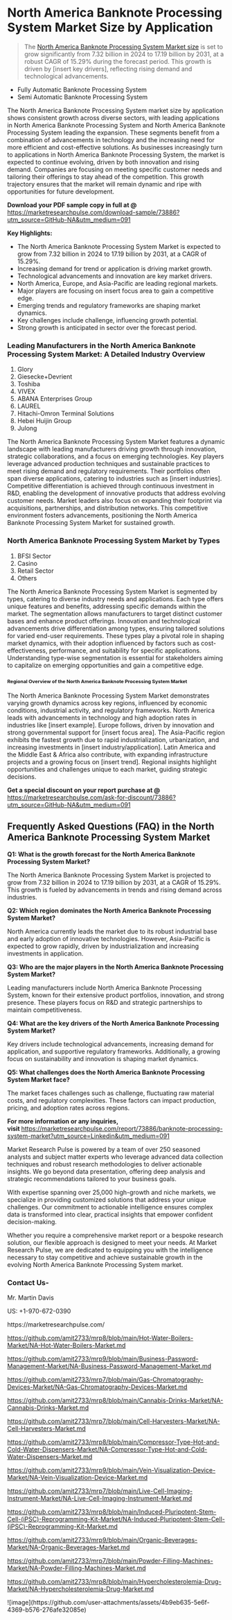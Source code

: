 <h1>North America Banknote Processing System Market&nbsp;Size by Application</h1><blockquote><p>The <a href="https://marketresearchpulse.com/download-sample/73886?utm_source=GitHub-NA&amp;utm_medium=091">North America Banknote Processing System Market size</a> is set to grow significantly from 7.32 billion in 2024 to 17.19 billion by 2031, at a robust CAGR of 15.29% during the forecast period. This growth is driven by [insert key drivers], reflecting rising demand and technological advancements.</p></blockquote><ul><li>Fully Automatic Banknote Processing System<li> Semi Automatic Banknote Processing System</li></ul><p>The North America Banknote Processing System market size by application shows consistent growth across diverse sectors, with leading applications in North America Banknote Processing System and North America Banknote Processing System leading the expansion. These segments benefit from a combination of advancements in technology and the increasing need for more efficient and cost-effective solutions. As businesses increasingly turn to applications in North America Banknote Processing System, the market is expected to continue evolving, driven by both innovation and rising demand. Companies are focusing on meeting specific customer needs and tailoring their offerings to stay ahead of the competition. This growth trajectory ensures that the market will remain dynamic and ripe with opportunities for future development.</p><p><strong>Download your PDF sample copy in full at @ </strong><a href="https://marketresearchpulse.com/download-sample/73886?utm_source=GitHub-NA&amp;utm_medium=091">https://marketresearchpulse.com/download-sample/73886?utm_source=GitHub-NA&amp;utm_medium=091</a></p><p><strong>Key Highlights: </strong></p><ul><li>The North America Banknote Processing System Market is expected to grow from 7.32 billion in 2024 to 17.19 billion by 2031, at a CAGR of 15.29%.</li><li>Increasing demand for trend or application is driving market growth.</li><li>Technological advancements and innovation are key market drivers.</li><li>North America, Europe, and Asia-Pacific are leading regional markets.</li><li>Major players are focusing on insert focus area to gain a competitive edge.</li><li>Emerging trends and regulatory frameworks are shaping market dynamics.</li><li>Key challenges include challenge, influencing growth potential.</li><li>Strong growth is anticipated in sector over the forecast period.</li></ul><h3>Leading Manufacturers in the North America Banknote Processing System Market: A Detailed Industry Overview</h3><ol><li>Glory</li><li>Giesecke+Devrient</li><li>Toshiba</li><li>VIVEX</li><li>ABANA Enterprises Group</li><li>LAUREL</li><li>Hitachi-Omron Terminal Solutions</li><li>Hebei Huijin Group</li><li>Julong</li></ol><div class="flex max-w-full flex-col flex-grow"><div class="min-h-8 text-message flex w-full flex-col items-end gap-2 whitespace-normal break-words [.text-message+&amp;]:mt-5" dir="auto" data-message-author-role="assistant" data-message-id="fd8432e4-4910-450d-b182-61b7bfb0a01f" data-message-model-slug="gpt-4o"><div class="flex w-full flex-col gap-1 empty:hidden first:pt-[3px]"><div class="markdown prose w-full break-words dark:prose-invert light"><p>The North America Banknote Processing System Market features a dynamic landscape with leading manufacturers driving growth through innovation, strategic collaborations, and a focus on emerging technologies. Key players leverage advanced production techniques and sustainable practices to meet rising demand and regulatory requirements. Their portfolios often span diverse applications, catering to industries such as [insert industries]. Competitive differentiation is achieved through continuous investment in R&amp;D, enabling the development of innovative products that address evolving customer needs. Market leaders also focus on expanding their footprint via acquisitions, partnerships, and distribution networks. This competitive environment fosters advancements, positioning the North America Banknote Processing System Market for sustained growth.</p></div></div></div></div><h3>North America Banknote Processing System Market by Types</h3><ol><li>BFSI Sector<li> Casino<li> Retail Sector<li> Others</li></ol><div class="flex max-w-full flex-col flex-grow"><div class="min-h-8 text-message flex w-full flex-col items-end gap-2 whitespace-normal break-words [.text-message+&amp;]:mt-5" dir="auto" data-message-author-role="assistant" data-message-id="084470be-0bb7-4664-bddf-5156b4f41249" data-message-model-slug="gpt-4o-mini"><div class="flex w-full flex-col gap-1 empty:hidden first:pt-[3px]"><div class="markdown prose w-full break-words dark:prose-invert light"><p>The North America Banknote Processing System Market is segmented by types, catering to diverse industry needs and applications. Each type offers unique features and benefits, addressing specific demands within the market. The segmentation allows manufacturers to target distinct customer bases and enhance product offerings. Innovation and technological advancements drive differentiation among types, ensuring tailored solutions for varied end-user requirements. These types play a pivotal role in shaping market dynamics, with their adoption influenced by factors such as cost-effectiveness, performance, and suitability for specific applications. Understanding type-wise segmentation is essential for stakeholders aiming to capitalize on emerging opportunities and gain a competitive edge.</p></div></div></div></div><h3><span style="font-size: 11px;">Regional Overview of the North America Banknote Processing System Market</span></h3><div class="flex max-w-full flex-col flex-grow"><div class="min-h-8 text-message flex w-full flex-col items-end gap-2 whitespace-normal break-words [.text-message+&amp;]:mt-5" dir="auto" data-message-author-role="assistant" data-message-id="e9038762-ce64-4e30-91c9-9bd413514231" data-message-model-slug="gpt-4o-mini"><div class="flex w-full flex-col gap-1 empty:hidden first:pt-[3px]"><div class="markdown prose w-full break-words dark:prose-invert light"><p>The North America Banknote Processing System Market demonstrates varying growth dynamics across key regions, influenced by economic conditions, industrial activity, and regulatory frameworks. North America leads with advancements in technology and high adoption rates in industries like [insert example]. Europe follows, driven by innovation and strong governmental support for [insert focus area]. The Asia-Pacific region exhibits the fastest growth due to rapid industrialization, urbanization, and increasing investments in [insert industry/application]. Latin America and the Middle East &amp; Africa also contribute, with expanding infrastructure projects and a growing focus on [insert trend]. Regional insights highlight opportunities and challenges unique to each market, guiding strategic decisions.</p></div></div></div></div><p><strong>Get a special discount on your report purchase at @ </strong><a href="https://marketresearchpulse.com/ask-for-discount/73886?utm_source=GitHub-NA&amp;utm_medium=091">https://marketresearchpulse.com/ask-for-discount/73886?utm_source=GitHub-NA&amp;utm_medium=091</a></p><h2>Frequently Asked Questions (FAQ) in the North America Banknote Processing System Market</h2><p><strong>Q1: What is the growth forecast for the North America Banknote Processing System Market?</strong></p><p>The North America Banknote Processing System Market is projected to grow from 7.32 billion in 2024 to 17.19 billion by 2031, at a CAGR of 15.29%. This growth is fueled by advancements in trends and rising demand across industries.</p><p><strong>Q2: Which region dominates the North America Banknote Processing System Market?</strong></p><p>North America currently leads the market due to its robust industrial base and early adoption of innovative technologies. However, Asia-Pacific is expected to grow rapidly, driven by industrialization and increasing investments in application.</p><p><strong>Q3: Who are the major players in the North America Banknote Processing System Market?</strong></p><p>Leading manufacturers include North America Banknote Processing System, known for their extensive product portfolios, innovation, and strong presence. These players focus on R&amp;D and strategic partnerships to maintain competitiveness.</p><p><strong>Q4: What are the key drivers of the North America Banknote Processing System Market?</strong></p><p>Key drivers include technological advancements, increasing demand for application, and supportive regulatory frameworks. Additionally, a growing focus on sustainability and innovation is shaping market dynamics.</p><p><strong>Q5: What challenges does the North America Banknote Processing System Market face?</strong></p><p>The market faces challenges such as challenge, fluctuating raw material costs, and regulatory complexities. These factors can impact production, pricing, and adoption rates across regions.</p><p><strong>For more information or any inquiries, visit&nbsp;</strong><a href="https://marketresearchpulse.com/report/73886/banknote-processing-system-market?utm_source=Linkedin&utm_medium=091">https://marketresearchpulse.com/report/73886/banknote-processing-system-market?utm_source=Linkedin&utm_medium=091</a></p><p>Market Research Pulse is powered by a team of over 250 seasoned analysts and subject matter experts who leverage advanced data collection techniques and robust research methodologies to deliver actionable insights. We go beyond data presentation, offering deep analysis and strategic recommendations tailored to your business goals.</p><p>With expertise spanning over 25,000 high-growth and niche markets, we specialize in providing customized solutions that address your unique challenges. Our commitment to actionable intelligence ensures complex data is transformed into clear, practical insights that empower confident decision-making.</p><p>Whether you require a comprehensive market report or a bespoke research solution, our flexible approach is designed to meet your needs. At Market Research Pulse, we are dedicated to equipping you with the intelligence necessary to stay competitive and achieve sustainable growth in the evolving North America Banknote Processing System market.</p><h3><strong>Contact Us-</strong></h3><p>Mr. Martin Davis</p><p>US: +1-970-672-0390</p><p>https://marketresearchpulse.com/</p><p><a href="https://github.com/amit2733/mrp8/blob/main/Hot-Water-Boilers-Market/NA-Hot-Water-Boilers-Market.md">https://github.com/amit2733/mrp8/blob/main/Hot-Water-Boilers-Market/NA-Hot-Water-Boilers-Market.md</a></p><p><a href="https://github.com/amit2733/mrp9/blob/main/Business-Password-Management-Market/NA-Business-Password-Management-Market.md">https://github.com/amit2733/mrp9/blob/main/Business-Password-Management-Market/NA-Business-Password-Management-Market.md</a></p><p><a href="https://github.com/amit2733/mrp7/blob/main/Gas-Chromatography-Devices-Market/NA-Gas-Chromatography-Devices-Market.md">https://github.com/amit2733/mrp7/blob/main/Gas-Chromatography-Devices-Market/NA-Gas-Chromatography-Devices-Market.md</a></p><p><a href="https://github.com/amit2733/mrp8/blob/main/Cannabis-Drinks-Market/NA-Cannabis-Drinks-Market.md">https://github.com/amit2733/mrp8/blob/main/Cannabis-Drinks-Market/NA-Cannabis-Drinks-Market.md</a></p><p><a href="https://github.com/amit2733/mrp7/blob/main/Cell-Harvesters-Market/NA-Cell-Harvesters-Market.md">https://github.com/amit2733/mrp7/blob/main/Cell-Harvesters-Market/NA-Cell-Harvesters-Market.md</a></p><p><a href="https://github.com/amit2733/mrp8/blob/main/Compressor-Type-Hot-and-Cold-Water-Dispensers-Market/NA-Compressor-Type-Hot-and-Cold-Water-Dispensers-Market.md">https://github.com/amit2733/mrp8/blob/main/Compressor-Type-Hot-and-Cold-Water-Dispensers-Market/NA-Compressor-Type-Hot-and-Cold-Water-Dispensers-Market.md</a></p><p><a href="https://github.com/amit2733/mrp9/blob/main/Vein-Visualization-Device-Market/NA-Vein-Visualization-Device-Market.md">https://github.com/amit2733/mrp9/blob/main/Vein-Visualization-Device-Market/NA-Vein-Visualization-Device-Market.md</a></p><p><a href="https://github.com/amit2733/mrp7/blob/main/Live-Cell-Imaging-Instrument-Market/NA-Live-Cell-Imaging-Instrument-Market.md">https://github.com/amit2733/mrp7/blob/main/Live-Cell-Imaging-Instrument-Market/NA-Live-Cell-Imaging-Instrument-Market.md</a></p><p><a href="https://github.com/amit2733/mrp8/blob/main/Induced-Pluripotent-Stem-Cell-(iPSC)-Reprogramming-Kit-Market/NA-Induced-Pluripotent-Stem-Cell-(iPSC)-Reprogramming-Kit-Market.md">https://github.com/amit2733/mrp8/blob/main/Induced-Pluripotent-Stem-Cell-(iPSC)-Reprogramming-Kit-Market/NA-Induced-Pluripotent-Stem-Cell-(iPSC)-Reprogramming-Kit-Market.md</a></p><p><a href="https://github.com/amit2733/mrp9/blob/main/Organic-Beverages-Market/NA-Organic-Beverages-Market.md">https://github.com/amit2733/mrp9/blob/main/Organic-Beverages-Market/NA-Organic-Beverages-Market.md</a></p><p><a href="https://github.com/amit2733/mrp7/blob/main/Powder-Filling-Machines-Market/NA-Powder-Filling-Machines-Market.md">https://github.com/amit2733/mrp7/blob/main/Powder-Filling-Machines-Market/NA-Powder-Filling-Machines-Market.md</a></p><p><a href="https://github.com/amit2733/mrp8/blob/main/Hypercholesterolemia-Drug-Market/NA-Hypercholesterolemia-Drug-Market.md">https://github.com/amit2733/mrp8/blob/main/Hypercholesterolemia-Drug-Market/NA-Hypercholesterolemia-Drug-Market.md</a></p>
![image](https://github.com/user-attachments/assets/4b9eb635-5e6f-4369-b576-276afe32085e)
